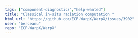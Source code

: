 ```yaml
---
tags: ["component-diagnostics","help-wanted"]
title: "Classical in-situ radiation computation "
html_url: "https://github.com/ECP-WarpX/WarpX/issues/3902"
user: "berceanu"
repo: "ECP-WarpX/WarpX"
---
```



